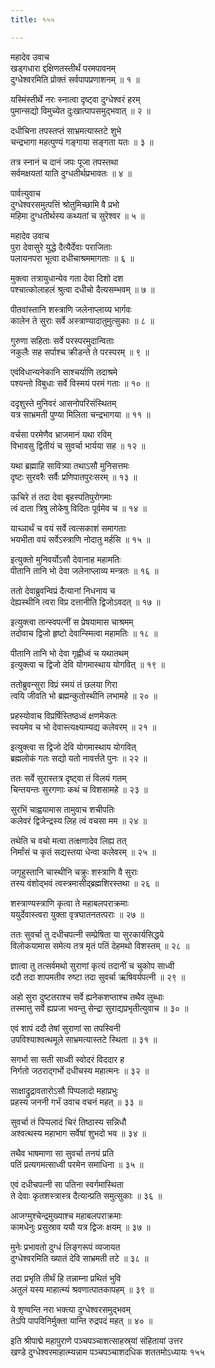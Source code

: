 ```yaml
---
title: १५५

---
```

महादेव उवाच  
खड्गधारा द्दक्षिणतस्तीर्थं परमपावनम्  
दुग्धेश्वरमिति प्रोक्तं सर्वपापप्रणाशनम् ॥ १ ॥


यस्मिंस्तीर्थे नरः स्नात्वा दृष्ट्वा दुग्धेश्वरं हरम्  
पुमान्सद्यो विमुच्येत दुःखात्पापसमुद्भवात् ॥ २ ॥


दधीचिना तपस्तप्तं साभ्रमत्यास्तटे शुभे  
चन्द्रभागा महत्पुण्यं गङ्गाया सङ्गता यतः ॥ ३ ॥


तत्र स्नानं च दानं जपः पूजा तपस्तथा  
सर्वमक्षयतां याति दुग्धतीर्थप्रभावतः ॥ ४ ॥


पार्वत्युवाच  
दुग्धेश्वरसमुत्पत्तिं श्रोतुमिच्छामि वै प्रभो  
महिमा दुग्धतीर्थस्य कथ्यतां च सुरेश्वर ॥ ५ ॥


महादेव उवाच  
पुरा देवासुरे युद्धे दैत्यैर्देवाः पराजिताः  
पलायनपरा भूत्वा दधीचाश्रममागताः ॥ ६ ॥


मुक्त्वा तत्रायुधान्येव गता देवा दिशो दश  
पश्चात्कोलाहलं श्रुत्वा दधीचो दैत्यसम्भवम् ॥ ७ ॥


पीतवांस्तानि शस्त्राणि जलेनाप्लाय्य भार्गवः  
कालेन ते सुराः सर्वे अस्त्राण्यादातुमुत्सुकाः ॥ ८ ॥


गुरुणा सहिताः सर्वे परस्परमुदान्विताः  
नकुलैः सह सर्पाश्च क्रीडन्ते ते परस्परम् ॥ ९ ॥


एवंविधान्यनेकानि साश्चर्याणि तदाश्रमे  
पश्यन्तो विबुधाः सर्वे विस्मयं परमं गताः ॥ १० ॥


ददृशुस्ते मुनिवरं आसनोपरिसंस्थितम्  
यत्र साभ्रमती पुण्या मिलिता चन्द्रभागया ॥ ११ ॥


वर्चसा परमेणैव भ्राजमानं यथा रविम्  
विभावसु द्वितीयं च सुवर्चा भार्यया सह ॥ १२ ॥


यथा ब्रह्माहि सावित्र्या तथाऽसौ मुनिसत्तमः  
दृष्टः सुरवरैः सर्वैः प्रणिपातपुरःसरम् ॥ १३ ॥


ऊचिरे तं तदा देवा बृहस्पतिपुरोगमाः  
त्वं दाता त्रिषु लोकेषु विदितः पूर्वमेव च ॥ १४ ॥


याच्ञार्थं च वयं सर्वे त्वत्सकाशं समागताः  
भयभीता वयं सर्वेऽस्त्राणि नोदातु मर्हसि ॥ १५ ॥


इत्युक्तो मुनिवर्योऽसौ देवानाह महामतिः  
पीतानि तानि भो देवा जलेनाप्लाव्य मन्त्रतः ॥ १६ ॥


ततो देवाब्रुवन्विप्रं दैत्यानां निधनाय च  
देह्यस्थीनि त्वरा विप्र दत्तानीति द्विजोऽवदत् ॥ १७ ॥


इत्युक्त्वा तान्स्वपत्नीं स प्रेषयामास चाश्रमम्  
तदोवाच द्विजो हृष्टो देवान्स्मित्वा महामतिः ॥ १८ ॥


पीतानि तानि भो देवा गृह्णीध्वं च यथातथम्  
इत्युक्त्वा च द्विजो देवि योगमास्थाय योगवित् ॥ १९ ॥


ततोब्रुवन्सुरा विप्रं स्मयं तं छलया गिरा  
त्वयि जीवति भो ब्रह्मन्कुतोस्थीनि लभामहे ॥ २० ॥


प्रहस्योवाच विप्रर्षिस्तिष्ठध्वं क्षणमेकतः  
स्वयमेव च भो देवास्त्यक्ष्याम्यद्य कलेवरम् ॥ २१ ॥


इत्युक्त्वा स द्विजो देवि योगमास्थाय योगवित्  
ब्रह्मलोकं गतः सद्यो यतो नावर्त्तते पुनः ॥ २२ ॥


ततः सर्वे सुरास्तत्र दृष्ट्वा तं विलयं गतम्  
चिन्तयन्तः सुरगणाः कथं च विशसामहे ॥ २३ ॥


सुरभिं चाह्वयामास तामुवाच शचीपतिः  
कलेवरं द्विजेन्द्रस्य लिह त्वं वचसा मम ॥ २४ ॥


तथेति च वचो मत्वा तत्क्षणादेव लिह्य तत्  
निर्मांसं च कृतं सद्यस्तया धेन्वा कलेवरम् ॥ २५ ॥


जगृहुस्तानि चास्थीनि चक्रुः शस्त्राणि वै सुराः  
तस्य वंशोद्भवं त्वस्त्रमासीद्ब्रह्मशिरस्तथा ॥ २६ ॥


शस्त्राण्यस्त्राणि कृत्वा ते महाबलपराक्रमाः  
ययुर्देवास्त्वरा युक्ता वृत्रघातनतत्पराः ॥ २७ ॥


ततः सुवर्चा तु दधीचपत्नी सम्प्रेषिता या सुरकार्यसिद्धये  
विलोकयामास समेत्य तत्र मृतं पतिं देहमथो विशस्तम् ॥ २८ ॥


ज्ञात्वा तु तत्सर्वमथो सुराणां कृत्यं तदानीं च चुकोप साध्वी  
ददौ तदा शापमतीव रुष्टा तदा सुवर्चा ऋषिवर्यपत्नी ॥ २९ ॥


अहो सुरा दुष्टतराश्च सर्वे ह्यनेकशप्ताश्च तथैव लुब्धाः  
तस्मात्तु सर्वे ह्यप्रजा भवन्तु सेन्द्रा सुराद्यप्रभृतीत्युवाच ॥ ३० ॥


एवं शापं ददौ तेषां सुराणां सा तपस्विनी  
उपविश्याश्वत्थमूले साभ्रमत्यास्तटे स्थिता ॥ ३१ ॥


सगर्भा सा सती साध्वी स्वोदरं विददार ह  
निर्गतो जठराद्गर्भो दधीचस्य महात्मनः ॥ ३२ ॥


साक्षाद्रुद्रावतारोऽसौ पिप्पलादो महाप्रभुः  
प्रहस्य जननी गर्भं उवाच वचनं महत् ॥ ३३ ॥


सुवर्चा तं पिप्पलादं चिरं तिष्ठास्य सन्निधौ  
अश्वत्थस्य महाभाग सर्वेषां शुभदो भव ॥ ३४ ॥


तथैव भाषमाणा सा सुवर्चा तनयं प्रति  
पतिं प्रत्यगमत्साध्वी परमेन समाधिना ॥ ३५ ॥


एवं दधीचपत्नी सा पतिना स्वर्गमास्थिता  
ते देवाः कृतशस्त्रास्त्र दैत्यान्प्रति समुत्सुकाः ॥ ३६ ॥


आजग्मुश्चेन्द्रमुख्याश्च महाबलपराक्रमाः  
कामधेनुः प्रसुस्राव ययौ यत्र द्विजः क्षयम् ॥ ३७ ॥


मुनेः प्रभावतो दुग्धं लिङ्गरूपं व्यजायत  
दुग्धेश्वरमिति ख्यातं देवि साभ्रमती तटे ॥ ३८ ॥


तदा प्रभृति तीर्थं हि तन्नाम्ना प्रथितं भुवि  
अतुलं यस्य माहात्म्यं श्रवणात्पातकापहम् ॥ ३९ ॥


ये शृण्वन्ति नरा भक्त्या दुग्धेश्वरसमुद्भवम्  
तेऽपि पापविनिर्मुक्ता यान्ति रुद्रपदं महत् ॥ ४० ॥


इति श्रीपाद्मे महापुराणे पञ्चपञ्चाशत्साहस्र्यां संहितायां उत्तर  
खण्डे दुग्धेश्वरमाहात्म्यन्नाम पञ्चपञ्चाशदधिक शततमोऽध्यायः १५५